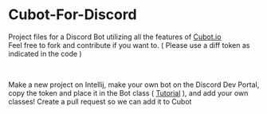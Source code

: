 # Cubot-For-Discord

Project files for a Discord Bot utilizing all the features of [Cubot.io](https://github.com/AkshathRaghav/cubot.io) <br> 
Feel free to fork and contribute if you want to. ( Please use a diff token as indicated in the code )

<br> 

Make a new project on Intellij, make your own bot on the Discord Dev Portal, copy the token and place it in the Bot class ( [Tutorial](https://www.youtube.com/watch?v=jGrD8AZfTig&t=4s) ), and add your own classes! Create a pull request so we can add it to Cubot
